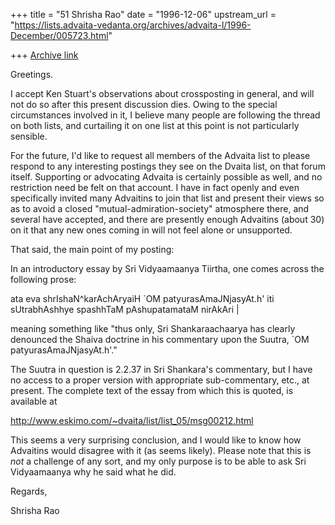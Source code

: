 +++
title = "51 Shrisha Rao"
date = "1996-12-06"
upstream_url = "https://lists.advaita-vedanta.org/archives/advaita-l/1996-December/005723.html"

+++
[Archive link](https://lists.advaita-vedanta.org/archives/advaita-l/1996-December/005723.html)

Greetings.

I accept Ken Stuart's observations about crossposting in general, and
will not do so after this present discussion dies.  Owing to the
special circumstances involved in it, I believe many people are
following the thread on both lists, and curtailing it on one list at
this point is not particularly sensible.

For the future, I'd like to request all members of the Advaita list to
please respond to any interesting postings they see on the Dvaita
list, on that forum itself.  Supporting or advocating Advaita is
certainly possible as well, and no restriction need be felt on that
account.  I have in fact openly and even specifically invited many
Advaitins to join that list and present their views so as to avoid a
closed "mutual-admiration-society" atmosphere there, and several have
accepted, and there are presently enough Advaitins (about 30) on it
that any new ones coming in will not feel alone or unsupported.

That said, the main point of my posting:

In an introductory essay by Sri Vidyaamaanya Tiirtha, one comes across
the following prose:

ata eva shrIshaN^karAchAryaiH `OM patyurasAmaJNjasyAt.h' iti
sUtrabhAshhye spashhTaM pAshupatamataM nirAkAri |

meaning something like "thus only, Sri Shankaraachaarya has clearly
denounced the Shaiva doctrine in his commentary upon the Suutra, `OM
patyurasAmaJNjasyAt.h'."

The Suutra in question is 2.2.37 in Sri Shankara's commentary, but I
have no access to a proper version with appropriate sub-commentary,
etc., at present.  The complete text of the essay from which this is
quoted, is available at

http://www.eskimo.com/~dvaita/list/list_05/msg00212.html

This seems a very surprising conclusion, and I would like to know how
Advaitins would disagree with it (as seems likely).  Please note that
this is _not_ a challenge of any sort, and my only purpose is to be
able to ask Sri Vidyaamaanya why he said what he did.

Regards,

Shrisha Rao

